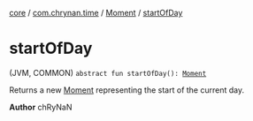[core](../../index.md) / [com.chrynan.time](../index.md) / [Moment](index.md) / [startOfDay](./start-of-day.md)

# startOfDay

(JVM, COMMON) `abstract fun startOfDay(): `[`Moment`](index.md)

Returns a new [Moment](index.md) representing the start of the current day.

**Author**
chRyNaN

